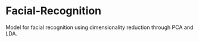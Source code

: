 # Facial-Recognition
Model for facial recognition using dimensionality reduction through PCA and LDA.
